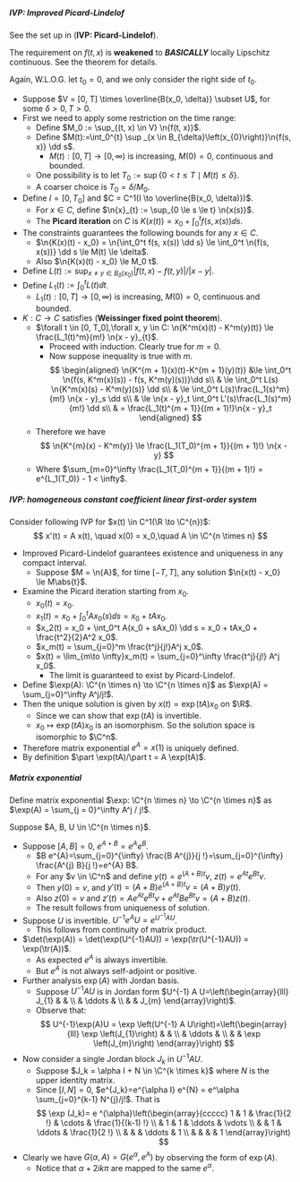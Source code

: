 ##### IVP: Improved Picard-Lindelof

See the set up in (**IVP: Picard-Lindelof**).

The requirement on $f(t, x)$ is **weakened** to ***BASICALLY***  locally Lipschitz continuous. See the theorem for details.

Again, W.L.O.G. let $t_0 = 0$, and we only consider the right side of $t_0$.

- Suppose $V = [0, T] \times \overline{B(x_0, \delta)} \subset U$, for some $\delta > 0, T > 0$.
- First we need to apply some restriction on the time range:
  - Define $M_0 := \sup_{(t, x) \in V} \n{f(t, x)}$.
  - Define $M(t):=\int_0^{t} \sup _{x \in B_{\delta}\left(x_{0}\right)}\n{f(s, x)} \dd s$.
    - $M(t): [0, T] \to [0, \infty)$ is increasing, $M(0) = 0$, continuous and bounded.
  - One possibility is to let $T_{0}:=\sup \left\{0<t \leq T \mid M\left(t\right) \leq \delta\right\}$.
  - A coarser choice is $T_0 = \delta / M_0$.
- Define $I = [0, T_0]$ and $C = C^1(I \to \overline{B(x_0, \delta)})$.
  - For $x\in C$, define $\n{x}_{t} := \sup_{0 \le s \le t} \n{x(s)}$.
  - The **Picard iteration** on $C$ is $K(x(t)) = x_0 + \int_{0}^t f(s, x(s)) \dd s$.
- The constraints guarantees the following bounds for any $x \in C$.
  - $\n{K(x)(t) - x_0} = \n{\int_0^t f(s, x(s)) \dd s} \le \int_0^t \n{f(s, x(s))} \dd s \le M(t) \le \delta$.
  - Also $\n{K(x)(t) - x_0} \le M_0 t$.
- Define $L(t):=\sup _{x \neq y \in B_{\delta}\left(x_{0}\right)} {|f(t, x)-f(t, y)|}/{|x-y|}$.
- Define $L_1(t):= \int_{0}^t L(t) \dd t$.
  - $L_1(t): [0, T] \to [0, \infty)$ is increasing, $M(0) = 0$, continuous and bounded.
- $K: C \to C$ satisfies (**Weissinger fixed point theorem**).
  - $\forall t \in [0, T_0],\forall x, y \in C: \n{K^m(x)(t) - K^m(y)(t)} \le \frac{L_1(t)^m}{m!} \n{x - y}_{t}$.
    - Proceed with induction. Clearly true for $m = 0$.
    - Now suppose inequality is true with $m$.
      $$
      \begin{aligned}
      \n{K^{m + 1}(x)(t)-K^{m + 1}(y)(t)} &\le \int_0^t \n{f(s, K^m(x)(s)) - f(s, K^m(y)(s))}\dd s\\
      & \le \int_0^t L(s) \n{K^m(x)(s) - K^m(y)(s)} \dd s\\
      & \le \int_0^t L(s)\frac{L_1(s)^m}{m!} \n{x - y}_s \dd s\\
      & \le \n{x - y}_t \int_0^t L'(s)\frac{L_1(s)^m}{m!} \dd s\\
      & = \frac{L_1(t)^{m + 1}}{(m + 1)!}\n{x - y}_t
      \end{aligned}
      $$
  - Therefore we have
    $$
    \n{K^{m}(x) - K^m(y)} \le \frac{L_1(T_0)^{m + 1}}{(m + 1)!} \n{x - y}
    $$
  - Where $\sum_{m=0}^\infty \frac{L_1(T_0)^{m + 1}}{(m + 1)!} = e^{L_1(T_0)} - 1 < \infty$.

##### IVP: homogeneous constant coefficient linear first-order system

Consider following IVP for $x(t) \in C^1(\R \to \C^{n})$:
$$
x'(t) = A x(t), \quad x(0) = x_0,\quad A \in \C^{n \times n}
$$

- Improved Picard-Lindelof guarantees existence and uniqueness in any compact interval.
  - Suppose $M = \n{A}$, for time $[-T, T]$, any solution $\n{x(t) - x_0} \le M\abs{t}$.
- Examine the Picard iteration starting from $x_0$.
  - $x_0(t) = x_0$.
  - $x_1(t) = x_0 + \int_0^t Ax_0(s) \dd s = x_0 + tAx_0$.
  - $x_2(t) = x_0 + \int_0^t A(x_0 + sAx_0) \dd s = x_0 + tAx_0 + \frac{t^2}{2}A^2 x_0$.
  - $x_m(t) = \sum_{j=0}^m \frac{t^j}{j!}A^j x_0$.
  - $x(t) = \lim_{m\to \infty}x_m(t) = \sum_{j=0}^\infty \frac{t^j}{j!} A^j x_0$.
    - The limit is guaranteed to exist by Picard-Lindelof.
- Define $\exp(A): \C^{n \times n} \to \C^{n \times n}$  as $\exp(A) = \sum_{j=0}^\infty A^j/j!$.
- Then the unique solution is given by $x(t) = \exp(tA)x_0$ on $\R$.
  - Since we can show that $\exp(tA)$ is invertible.
  - $x_0 \mapsto \exp(tA) x_0$ is an isomorphism. So the solution space is isomorphic to $\C^n$.
- Therefore matrix exponential $e^A = x(1)$ is uniquely defined.
- By definition $\part \exp(tA)/\part t = A \exp(tA)$.

##### Matrix exponential

Define matrix exponential $\exp: \C^{n \times n} \to \C^{n \times n}$ as $\exp(A) = \sum_{j = 0}^\infty A^j / j!$.

Suppose $A, B, U \in \C^{n \times n}$.

- Suppose $[A, B] = 0$, $e^{A + B} = e^A e^B$.
  - $B e^{A}=\sum_{j=0}^{\infty} \frac{B A^{j}}{j !}=\sum_{j=0}^{\infty} \frac{A^{j} B}{j !}=e^{A} B$.
  - For any $v \in \C^n$ and define $y(t) = e^{(A + B)t}v$, $z(t) = e^{At}e^{Bt}v$.
  - Then $y(0)= v$, and $y'(t) = (A + B)e^{(A + B)t}v = (A + B)y(t)$.
  - Also $z(0) = v$ and $z'(t) = Ae^{At}e^{Bt} v + e^{At}Be^{Bt}v = (A + B)z(t)$.
  - The result follows from uniqueness of solution.
- Suppose $U$ is invertible. $U^{-1}e^A U = e^{U^{-1} A U}$.
  - This follows from continuity of matrix product.
- $\det(\exp(A)) = \det(\exp(U^{-1}AU)) = \exp(\tr(U^{-1}AU)) = \exp(\tr(A))$.
  - As expected $e^A$ is always invertible.
  - But $e^A$ is not always self-adjoint or positive.
- Further analysis $\exp(A)$ with Jordan basis.
  - Suppose $U^{-1}AU$ is in Jordan form $U^{-1} A U=\left(\begin{array}{lll} J_{1} & & \\ & \ddots & \\ & & J_{m} \end{array}\right)$.
  - Observe that:
    $$
    U^{-1}\exp(A)U = \exp \left(U^{-1} A U\right)=\left(\begin{array}{lll}
    \exp \left(J_{1}\right) & & \\
    & \ddots & \\
    & & \exp \left(J_{m}\right)
    \end{array}\right)
    $$
- Now consider a single Jordan block $J_k$ in $U^{-1}AU$.
  - Suppose $J_k = \alpha I + N \in \C^{k \times k}$ where $N$ is the upper identity matrix. 
  - Since $[I, N] = 0$, $e^{J_k}=e^{\alpha I} e^{N} = e^\alpha \sum_{j=0}^{k-1} N^{j}/j!$. That is
    $$
    \exp (J_k)= e ^{\alpha}\left(\begin{array}{ccccc}
    1 & 1 & \frac{1}{2 !} & \cdots & \frac{1}{(k-1) !} \\
    & 1 & 1 & \ddots & \vdots \\
    & & 1 & \ddots & \frac{1}{2 !} \\
    & & & \ddots & 1 \\
    & & & & 1
    \end{array}\right)
    $$
- Clearly we have $G(\alpha, A) = G(e^\alpha, e^A)$ by observing the form of $\exp(A)$.
  - Notice that $\alpha + 2ik\pi$ are mapped to the same $e^\alpha$.
